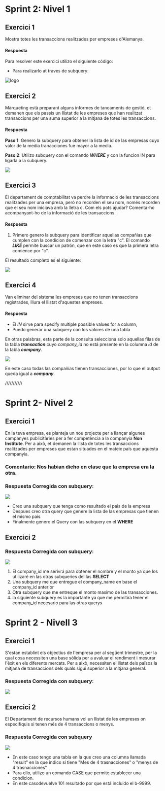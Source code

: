 
# Sprint 2: Nivel 1

## Exercici 1
Mostra totes les transaccions realitzades per empreses d'Alemanya.	

#### Respuesta
Para resolver este exercici utilizo el siguiente código: 
- Para realizarlo at traves de subquery:

![logo](files_sprin2/S2N1E1.png)

## Exercici 2
Màrqueting està preparant alguns informes de tancaments de gestió, et demanen que els passis un llistat de les empreses que han realitzat transaccions per una suma superior a la mitjana de totes les transaccions.

#### Respuesta

**Paso 1**: Genero la subquery para obtener la lista de id de las empresas cuyo valor de la media tranacciones fue mayor a la media.

**Paso 2**: Utilizo subquery con el comando ***WHERE*** y con la funcion IN para ligarla a la subquery.

![](files_sprin2/S2N1E2.png)


## Exercici 3

El departament de comptabilitat va perdre la informació de les transaccions realitzades per una empresa, però no recorden el seu nom, només recorden que el seu nom iniciava amb la lletra c. Com els pots ajudar? Comenta-ho acompanyant-ho de la informació de les transaccions.

#### Respuesta

1. Primero genero la subquery para identificar aquellas compañias que cumplen con la condicion de comenzar con la letra "c". El comando _**LIKE**_ permite buscar un patrón, que en este caso es que la primera letra comience por "c".

El resultado completo es el siguiente: 

![](files_sprin2/S2N1E3.png)


## Exercici 4

Van eliminar del sistema les empreses que no tenen transaccions registrades, lliura el llistat d'aquestes empreses.

#### Respuesta

- El _IN_ sirve para specify multiple possible values for a column, 
- Puedo generar una subquery con los valores de una tabla

En otras palabras, esta parte de la consulta selecciona solo aquellas filas de la tabla ***transaction*** cuyo _company_id_ no está presente en la columna _id_ de la tabla ***company***.

![](files_sprin2/S2N1E4.png)

En este caso todas las compañias tienen transacciones, por lo que el output queda igual a ***company***.

///////////
# Sprint 2- Nivel 2
## Exercici 1
En la teva empresa, es planteja un nou projecte per a llançar algunes campanyes publicitàries per a fer competència a la companyia **Non Institute**. Per a això, et demanen la llista de totes les transaccions realitzades per empreses que estan situades en el mateix país que aquesta companyia.

### Comentario: Nos habian dicho en clase que la empresa era la otra.

### Respuesta Corregida con subquery:

![](files_sprin2/S2N2E1.png)

- Creo una subquery que tenga como resultado el pais de la empresa
- Despues creo otra query que genere la lista de las empresas que tienen el mismo pais
- Finalmente genero el Query con las subquery en el **WHERE**

## Exercici 2

### Respuesta Corregida con subquery:
![](files_sprin2/S2N2E2.png)

1. El company_id me serivrá para obtener el nombre y el monto ya que los utilizaré en las otras subqueries del las **SELECT**
2. Una subquery me que entregue el company_name en base el company_id anterior
3. Otra subquery que me entreque el monto maximo  de las transacciones.
4. la siguiente subquery es la importante ya que me permitira tener el company_id necesario para las otras querys


# Sprint 2 - Nivell 3
## Exercici 1
S'estan establint els objectius de l'empresa per al següent trimestre, per la qual cosa necessiten una base sòlida per a avaluar el rendiment i mesurar l'èxit en els diferents mercats. Per a això, necessiten el llistat dels països la mitjana de transaccions dels quals sigui superior a la mitjana general.

### Respuesta Corregida con subquery:

![](files_sprin2/S2N3E1.png)

## Exercici 2
El Departament de recursos humans vol un llistat de les empreses on especifiquis si tenen més de 4 transaccions o menys.

### Respuesta Corregida con subquery

![](files_sprin2/S2N3E2.png)

- En este caso tengo una tabla en la que creo una columna llamada "result" en la que indico si tiene "Mes de 4 trasnacciones" o "menys de 4 trasnacciones"
- Para ello, utilizo un comando CASE que permite establecer una condicion.
- En este casodevuelve 101 resultado por que está incluido el b-9999.  
